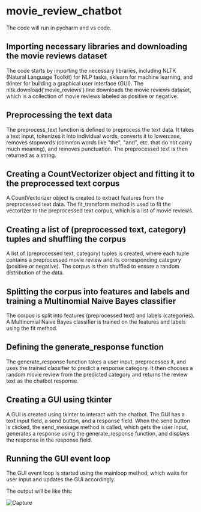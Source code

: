 # movie_review_chatbot

The code will run in pycharm and vs code.

## **Importing necessary libraries and downloading the movie reviews dataset**

The code starts by importing the necessary libraries, including NLTK (Natural Language Toolkit) for NLP tasks, sklearn for machine learning, and tkinter for building a graphical user interface (GUI). The nltk.download('movie_reviews') line downloads the movie reviews dataset, which is a collection of movie reviews labeled as positive or negative.

## **Preprocessing the text data**

The preprocess_text function is defined to preprocess the text data. It takes a text input, tokenizes it into individual words, converts it to lowercase, removes stopwords (common words like "the", "and", etc. that do not carry much meaning), and removes punctuation. The preprocessed text is then returned as a string.

## **Creating a CountVectorizer object and fitting it to the preprocessed text corpus**

A CountVectorizer object is created to extract features from the preprocessed text data. The fit_transform method is used to fit the vectorizer to the preprocessed text corpus, which is a list of movie reviews.

## **Creating a list of (preprocessed text, category) tuples and shuffling the corpus**

A list of (preprocessed text, category) tuples is created, where each tuple contains a preprocessed movie review and its corresponding category (positive or negative). The corpus is then shuffled to ensure a random distribution of the data.

## **Splitting the corpus into features and labels and training a Multinomial Naive Bayes classifier**

The corpus is split into features (preprocessed text) and labels (categories). A Multinomial Naive Bayes classifier is trained on the features and labels using the fit method.

## **Defining the generate_response function**

The generate_response function takes a user input, preprocesses it, and uses the trained classifier to predict a response category. It then chooses a random movie review from the predicted category and returns the review text as the chatbot response.

## **Creating a GUI using tkinter**

A GUI is created using tkinter to interact with the chatbot. The GUI has a text input field, a send button, and a response field. When the send button is clicked, the send_message method is called, which gets the user input, generates a response using the generate_response function, and displays the response in the response field.

## **Running the GUI event loop**

The GUI event loop is started using the mainloop method, which waits for user input and updates the GUI accordingly.

The output will be like this:

![Capture](https://github.com/user-attachments/assets/3037ad25-1cc8-4026-ab3a-7a62f980f560)

